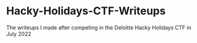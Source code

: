 # Hacky-Holidays-CTF-Writeups
The writeups I made after competing in the Deloitte Hacky Holidays CTF in July 2022
